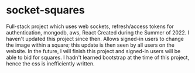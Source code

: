# socket-squares
Full-stack project which uses web sockets, refresh/access tokens for authentication, mongodb, aws, React
Created during the Summer of 2022. I haven't updated this project since then.
Allows signed-in users to change the image within a square; this update is then seen by all users on the website.
In the future, I will finish this project and signed-in users will be able to bid for squares.
I hadn't learned bootstrap at the time of this project, hence the css is inefficiently written.

